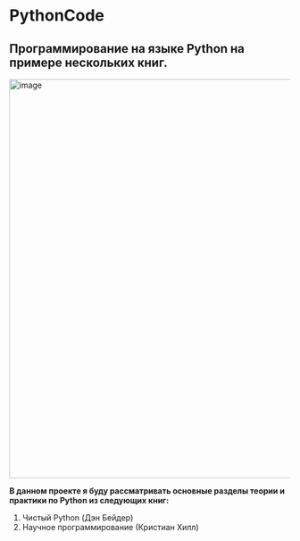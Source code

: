 # PythonCode
## Программирование на языке Python на примере нескольких книг.
<img width="714" alt="image" src="https://user-images.githubusercontent.com/51824906/168647096-387636fb-0dac-40b7-8fb9-e9aca58d4384.png"> 


**В данном проекте я буду рассматривать основные разделы теории и практики по Python из следующих книг:**
1) Чистый Python (Дэн Бейдер)
2) Научное программирование (Кристиан Хилл)


